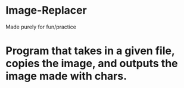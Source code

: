 # Image-Replacer
  Made purely for fun/practice
# Program that takes in a given file, copies the image, and outputs the image made with chars.
